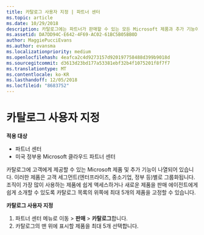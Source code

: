 ```yaml
---
title: 카탈로그 사용자 지정 | 파트너 센터
ms.topic: article
ms.date: 10/29/2018
description: 카탈로그에는 파트너가 판매할 수 있는 모든 Microsoft 제품과 추가 기능이 나열됩니다.
ms.assetid: DA7DD94C-E642-4F69-AC02-61BC5B05BB0D
author: MaggiePucciEvans
ms.author: evansma
ms.localizationpriority: medium
ms.openlocfilehash: 4eafca2c4d9273157d920197758488d399b9018d
ms.sourcegitcommit: d3613d23bd177a53381ebf32b4f1075201f8f7f7
ms.translationtype: MT
ms.contentlocale: ko-KR
ms.lasthandoff: 12/05/2018
ms.locfileid: "8683752"
---
```

# <a name="customize-the-catalog"></a>카탈로그 사용자 지정

**적용 대상**

-  파트너 센터
-  미국 정부용 Microsoft 클라우드 파트너 센터


카탈로그에 고객에게 제공할 수 있는 Microsoft 제품 및 추가 기능이 나열되어 있습니다. 이러한 제품은 고객 세그먼트(엔터프라이즈, 중소기업, 정부 등)별로 그룹화됩니다. 조직이 가장 많이 사용하는 제품에 쉽게 액세스하거나 새로운 제품을 판매 에이전트에게 쉽게 소개할 수 있도록 카탈로그 목록의 위쪽에 최대 5개의 제품을 고정할 수 있습니다.

**카탈로그 사용자 지정**

1.  파트너 센터 메뉴로 이동 &gt; **판매** &gt; **카탈로그**합니다.
2.  카탈로그의 맨 위에 표시할 제품을 최대 5개 선택합니다.

 

 



